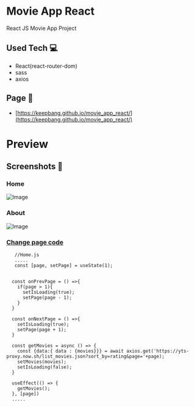 # Movie App React

React JS Movie App Project

## Used Tech 💻
- React(react-router-dom)
- sass
- axios

## Page 🎇
- [https://keepbang.github.io/movie_app_react/](https://keepbang.github.io/movie_app_react/)

# Preview

## Screenshots 📸

### Home
![Image](https://user-images.githubusercontent.com/38740455/96079487-db0d8100-0eef-11eb-854f-2012887104b9.png)

### About
![Image](https://user-images.githubusercontent.com/38740455/96079587-13ad5a80-0ef0-11eb-810a-07a93d7298fc.png)

### [Change page code]()
```
   //Home.js
   .....
   const [page, setPage] = useState(1);
  

  const onPrevPage = () =>{
    if(page > 1){
      setIsLoading(true);
      setPage(page - 1);
    }
  }

  const onNextPage = () =>{
    setIsLoading(true);
    setPage(page + 1);
  }

  const getMovies = async () => {
    const {data:{ data : {movies}}} = await axios.get('https://yts-proxy.now.sh/list_movies.json?sort_by=rating&page='+page);
    setMovies(movies);
    setIsLoading(false);
  }

  useEffect(() => {
    getMovies();
  }, [page])
  .....
```
